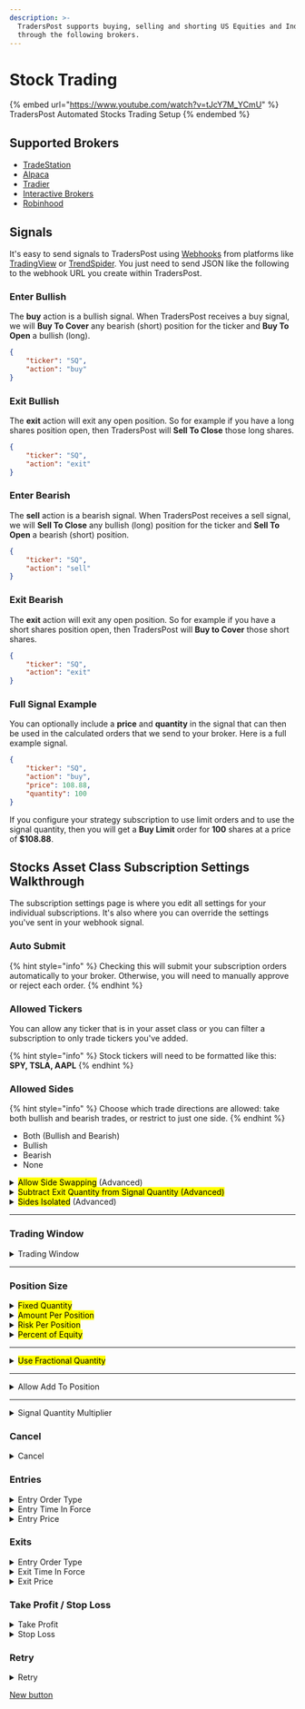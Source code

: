 ```yaml
---
description: >-
  TradersPost supports buying, selling and shorting US Equities and Index ETFs
  through the following brokers.
---
```


# Stock Trading

{% embed url="https://www.youtube.com/watch?v=tJcY7M_YCmU" %}
TradersPost Automated Stocks Trading Setup
{% endembed %}

## Supported Brokers

* [TradeStation](../all-supported-connections/tradestation.md)
* [Alpaca](../all-supported-connections/alpaca.md)
* [Tradier](../all-supported-connections/tradier.md)
* [Interactive Brokers](../all-supported-connections/interactive-brokers.md)
* [Robinhood](../all-supported-connections/robinhood.md)

## Signals

It's easy to send signals to TradersPost using [Webhooks](../core-concepts/signals/webhooks.md) from platforms like [TradingView](../learn/signal-sources/tradingview.md) or [TrendSpider](../learn/signal-sources/trend-spider.md). You just need to send JSON like the following to the webhook URL you create within TradersPost.

### Enter Bullish

The **buy** action is a bullish signal. When TradersPost receives a buy signal, we will **Buy To Cover** any bearish (short) position for the ticker and **Buy To Open** a bullish (long).

```json
{
    "ticker": "SQ",
    "action": "buy"
}
```

### Exit Bullish

The **exit** action will exit any open position. So for example if you have a long shares position open, then TradersPost will **Sell To Close** those long shares.

```json
{
    "ticker": "SQ",
    "action": "exit"
}
```

### Enter Bearish

The **sell** action is a bearish signal. When TradersPost receives a sell signal, we will **Sell To Close** any bullish (long) position for the ticker and **Sell To Open** a bearish (short) position.

```json
{
    "ticker": "SQ",
    "action": "sell"
}
```

### Exit Bearish

The **exit** action will exit any open position. So for example if you have a short shares position open, then TradersPost will **Buy to Cover** those short shares.

```json
{
    "ticker": "SQ",
    "action": "exit"
}
```

### Full Signal Example

You can optionally include a **price** and **quantity** in the signal that can then be used in the calculated orders that we send to your broker. Here is a full example signal.

```json
{
    "ticker": "SQ",
    "action": "buy",
    "price": 108.88,
    "quantity": 100
}
```

If you configure your strategy subscription to use limit orders and to use the signal quantity, then you will get a **Buy Limit** order for **100** shares at a price of **$108.88**.

## Stocks Asset Class Subscription Settings Walkthrough

The subscription settings page is where you edit all settings for your individual subscriptions. It's also where you can override the settings you've sent in your webhook signal.&#x20;

### Auto Submit

{% hint style="info" %}
Checking this will submit your subscription orders automatically to your broker. Otherwise, you will need to manually approve or reject each order.
{% endhint %}

### Allowed Tickers

You can allow any ticker that is in your asset class or you can filter a subscription to only trade tickers you've added.

{% hint style="info" %}
Stock tickers will need to be formatted like this: **SPY, TSLA, AAPL**
{% endhint %}

### Allowed Sides

{% hint style="info" %}
Choose which trade directions are allowed: take both bullish and bearish trades, or restrict to just one side.
{% endhint %}

* Both (Bullish and Bearish)
* Bullish
* Bearish
* None

<details>

<summary><mark style="background-color:$info;">Allow Side Swapping</mark> (Advanced)</summary>

{% hint style="warning" %}
Normally, if a signal comes in for the opposite side, TradersPost will treat it like an exit signal by closing your position and stopping there. When this is turned on, we'll exit what you have and immediately open a new position on the opposite side.
{% endhint %}

Example: You are long `50` shares and send the below JSON:

```
{
    "ticker": "SPY",
    "action": "sell",
    "quantity": "50",
    "price": "660",
    "time": "2025-09-09T14:07:08Z",
    "interval": "5"
}
```

**Scenario 1**:

* [x] Allow side swapping

Your `50` share long will immediately be closed, all open orders cancelled, and you'll be entered into a `50` share short.

**Scenario 2**:

* [ ] Allow side swapping

Your `50` share long will immediately be closed and all open orders cancelled. You will be out of all positions and net flat.

</details>

<details>

<summary><mark style="background-color:$info;">Subtract Exit Quantity from Signal Quantity (Advanced)</mark></summary>

{% hint style="info" %}
When side swapping is enabled, enable this option to take the exit quantity and subtract it from the signal quantity before side swapping. (Sides must be set to Both and Side swapping and Use signal quantity are set to enabled)
{% endhint %}

Example: You are long `50` shares and send the below JSON:

```
{
    "ticker": "SPY",
    "action": "sell",
    "quantity": "100",
    "price": "660",
    "time": "2025-09-09T14:07:08Z",
    "interval": "5"
}
```

**Scenario 1**:

* [x] Subtract exit quantity from signal quantity

All open orders will be closed and `100` shares will be subtracted from your open long, leaving you net short `50` shares.

**Scenario 2**:

* [ ] Subtract exit quantity from signal quantity

Your `50` share long will immediately be closed, all open orders cancelled, and you'll be entered into a `100` share short.

</details>

<details>

<summary><mark style="background-color:$info;">Sides Isolated</mark> (Advanced)</summary>

{% hint style="info" %}
If there is an open position on the opposite side, do not allow the trade signal to exit the position. (Sides must be set to Bullish or Bearish)
{% endhint %}

Example: You are short `50` shares, have this setting set to "Bullish" and send the below JSON:

```
{
    "ticker": "SPY",
    "action": "buy",
    "quantity": "50",
    "price": "660",
    "time": "2025-09-09T14:07:08Z",
    "interval": "5"
}
```

**Scenario 1**:

* [x] Sides Isolated

Your trade will fail and your short will not be exited.

**Scenario 2**:

* [ ] Sides Isolated

Your `50` share short will immediately be closed, all open orders cancelled, and you'll be entered into a `50` share long.

</details>

***

### Trading Window

<details>

<summary>Trading Window</summary>

{% hint style="info" %}
Define your trading windows. Trade signals received outside these windows will be ignored. "From" is inclusive; "To" is exclusive.
{% endhint %}

When trading windows are defined, any trading signals submitted **outside** those windows are ignored by default.

Enabling the "Allow exits and cancels outside of trading windows" option allows **exit** or **cancel** signals to be processed even if they occur outside the defined trading windows. This is helpful if you want to ensure entries happen within your window but still allow exits or cancellations at any time.

Example: You are in a 50 share long that was entered during a trading window that ends at 4pm. It's now 4:01pm and the following signal is received:

```
{
    "ticker": "SPY",
    "action": "sell",
    "quantity": "50",
    "price": "660",
    "time": "2025-09-09T16:01:08Z",
    "interval": "5"
}
```

**Scenario 1**:

* [x] Allow exits and cancels outside of trading windows

Your `50` share long will immediately be closed, all open orders cancelled, and you'll be net flat.

**Scenario 2**:

* [ ] Allow exits and cancels outside of trading windows

Your `50` share long will remain open and your sell trade will reject.

</details>

***

### Position Size

<details>

<summary><mark style="background-color:$info;">Fixed Quantity</mark></summary>

{% hint style="info" %}
Hardcode a fixed quantity for each position instead of calculating a quantity dynamically.
{% endhint %}

This option allows you to specify a fixed quantity for your entries. For example, if you set the fixed quantity to `50`, the strategy will always enter a quantity of `50` shares when the trade is entered.

</details>

<details>

<summary><mark style="background-color:$info;">Amount Per Position</mark></summary>

{% hint style="info" %}
Calculate a quantity of shares using a total dollar amount&#x20;
{% endhint %}

The amount per position dynamic quantity calculation method is used to calculate a quantity based on a desired total notional dollar amount. If you want to buy `$1000` worth of `AAPL` and the price of `AAPL` is currently `$100`, then the quantity would be calculated at `10` shares. This option can be combined with "Use fractional quantity" (below)

</details>

<details>

<summary><mark style="background-color:$info;">Risk Per Position</mark></summary>

{% hint style="info" %}
Calculate the quantity of shares to buy or sell&#x20;
{% endhint %}

Example:

You have a value of 100 in the "Risk Per Position" setting and send the below JSON when Apple is trading at $100:

```
{
    "ticker": "AAPL",
    "action": "buy",
    "price": "660",
    "stopLoss": {
        "stopPrice": 90
    }
    "time": "2025-09-09T14:07:08Z",
    "interval": "5"
}
```

The number of shares TradersPost will send to your broker will be 10 ($100 of risk / $10 in stop loss)

</details>

<details>

<summary><mark style="background-color:$info;">Percent of Equity</mark></summary>

{% hint style="info" %}
Enter a percent of equity to use per position. This will be used to determine the amount per position and the resulting calculated quantity per position.
{% endhint %}

This option dynamically calculates a quantity based on a desired percentage of your equity. For example, if you set the percent of equity to 10%, the strategy will calculate the quantity based on your equity so that the total value of the position is 10% of your equity.

For example, you can buy `10%` of your equity worth of AAPL shares. If you have a `$10000` account and the current price of `AAPL` is `$100`, the quantity will be calculated as `10`.

</details>

***

<details>

<summary><mark style="background-color:$info;">Use Fractional Quantity</mark></summary>

{% hint style="info" %}
Use a fractional quantity if the broker supports it. If the broker does not support fractional trading, the calculated quantity will be rounded down to a whole number.
{% endhint %}

By default, TradersPost will round down quantities to whole numbers when they are fractional. If you would like to use fractional quantities, you can enable this feature by checking the `Use fractional quantity` checkbox. When enabled, TradersPost will use the exact quantity up to the allowed number of decimals that the broker or ticker allows.

</details>

***

<details>

<summary>Allow Add To Position</summary>

{% hint style="info" %}
Allow adding to an existing open position. If this is not checked, trades will be rejected if there is already an open position.
{% endhint %}

Example: You are long 50 shares and send the below JSON:

<pre><code><strong>{
</strong>    "ticker": "SPY",
    "action": "buy",
    "quantity": "50",
    "price": "660",
    "time": "2025-09-09T14:07:08Z",
    "interval": "5"
}
</code></pre>

**Scenario 1**:

* [x] Allow Add To Position

Your `50` share long will have `50` more shares added to it, making it a net `100` share long position.

**Scenario 2**:

* [ ] Allow Add To Position

Your `50` share long will remain open, your add will reject, and you'll still be net `50` shares long.

</details>

***

<details>

<summary>Signal Quantity Multiplier</summary>

{% hint style="info" %}
Multiply the signal quantity by a fixed number to scale position size up or down. For example, a signal with quantity 2 and a multiplier of 2.5 results in a final quantity of 5. Only applies when use signal quantity is enabled.
{% endhint %}

The **Signal Quantity Multiplier** allows you to scale the quantity provided in a trade signal up or down by a fixed decimal value.

This multiplier is applied _only if_ the “Use signal quantity” option is enabled. When enabled, TradersPost will take the `quantity` value from the incoming webhook signal and multiply it by the number you provide here.

Example: You send in the following JSON:

```
{
    "ticker": "SPY",
    "action": "buy",
    "quantity": "50",
    "price": "660",
    "time": "2025-09-09T14:07:08Z",
    "interval": "5"
}
```

**Signal quantity multiplier:** `2.5`

**Result:** TradersPost will submit a market order for **125 shares** (50 × 2.5).

\
**Use Cases**

* You want to follow a signal provider’s trades, but your account is larger or smaller than theirs.
* You want to scale _all_ trade sizes from a strategy, regardless of what quantity it sends.
* You want to reduce exposure (e.g. use `0.5` to take half-size positions).

**Notes**

* Supports decimal values like `0.1`, `1.5`, `2`, `10`, etc.
* Can be used to **scale down** as well as up.
* Works with both whole and fractional quantities (if your broker supports fractional trading and "Use fractional quantity" is enabled).
* If the calculated final quantity results in a decimal and your broker does not support fractional shares/contracts, the value will be rounded **down**.

**Tip**

If you don't want to use the quantity from the signal, you can leave "Use signal quantity" **disabled** and configure your own quantity calculation method instead.

</details>

### Cancel

<details>

<summary>Cancel</summary>

{% hint style="info" %}
Check this if you do not want TradersPost to cancel open orders before submitting new orders. Beware that if you disable this and you use take profit or stop losses in your broker and you send an exit signal, the broker may reject your exit order due to the take profit or stop loss orders still being open.
{% endhint %}

Example: You are long 50 shares with a stop loss and take profit, and send the below JSON:

<pre><code><strong>{
</strong>    "ticker": "SPY",
    "action": "sell",
    "sentiment": "flat",
    "quantity": "50",
    "price": "660",
    "time": "2025-09-09T14:07:08Z",
    "interval": "5"
}
</code></pre>

**Scenario 1:**

* [x] Disable canceling open orders

Your `50` share long will be exited, but the stop loss and take profit will not be cancelled.

**Scenario 2**:

* [ ] Disable canceling open orders

Your `50` share long will immediately be closed, all open orders cancelled, and you'll be net flat.

</details>

### Entries

<details>

<summary>Entry Order Type</summary>

Choose the order type to use for entry orders. Your choices are below:

* Limit
* Market
* Stop Market
* Stop Limit
* Trailing Stop

{% hint style="info" %}
For Trailing Stop orders, you'll also need to add one of the following
{% endhint %}

* Entry Trail Amount (in points on the underlying futures ticker)
* Entry Trail Percent (based off the % of the underlying futures ticker)



* [ ] Allow entry extended hours

{% hint style="info" %}
Entry orders will be sent to your broker as extended hours limit orders when the market is closed. If you also select the "Market" order type, then extended hours limit orders will be used when the market is closed and market orders will be used when the market is open.
{% endhint %}

By default, entry orders are submitted to your broker with extended hours disabled. By checking the `Allow entry extended hours` checkbox in your strategy settings, you can enable extended hours trading for your entry orders.

When this setting is combined with an `Entry order type` of `Market`, the entry order will be submitted as a market order when the market is open and an extended hours limit order when the market is closed.

</details>

<details>

<summary>Entry Time In Force</summary>

{% hint style="info" %}
By default, TradersPost will send the appropriate time in force of either `gtc` or `day` depending on the scenario and broker
{% endhint %}

Choose the entry time in force to use for entry orders. Your choices are below:

* Good For Day: The order is valid for the trading day and will be canceled if not executed by the end of the trading day
* Good Until Cancelled: The order is good until canceled and will remain active until it is executed or canceled.Fill Or Kill
* Immediate Or Cancel: The order is immediate or canceled, meaning it must be executed immediately or canceled.
* Fill Or Kill: The order is fill or kill, meaning it must be executed immediately in its entirety or canceled.

</details>

<details>

<summary>Entry Price</summary>

{% hint style="info" %}
Choose what quote price to use as the current market price for entries if the signal does not have a price.
{% endhint %}

**When your signal does not have a price**, TradersPost will fetch a quote from the broker and use the configured market price type from the strategy settings instead of using the price from the signal. By default, the `Bid-ask midpoint` will be used. For example, if you have `limit` orders configured and you send a signal without a `limitPrice`, then TradersPost will use the the price from the quote.

If you specify a `limitPrice`, then that value will be used.

```
{
    "ticker": "AAPL",
    "action": "buy",
    "orderType": "limit",
    "limitPrice": 100
}
```

</details>

### Exits

<details>

<summary>Entry Order Type</summary>

Choose the order type to use for exit orders. Your choices are below:

* Limit
* Market
* Stop Market
* Stop Limit
* Trailing Stop

{% hint style="info" %}
For Trailing Stop orders, you'll also need to add one of the following
{% endhint %}

* Exit Trail Amount (in points on the underlying futures ticker)
* Exit Trail Percent (based off the % of the underlying futures ticker)



* [ ] Allow exit extended hours

By default, exit orders are submitted to your broker with extended hours disabled. By checking the `Allow exit extended hours` checkbox in your strategy settings, you can enable extended hours trading for your exit orders.

When this setting is combined with an `Exit order type` of `Market`, the exit order will be submitted as a market order when the market is open and an extended hours limit order when the market is closed.

</details>

<details>

<summary>Exit Time In Force</summary>

{% hint style="info" %}
By default, TradersPost will send the appropriate time in force of either `gtc` or `day` depending on the scenario and broker
{% endhint %}

Choose the exit time in force to use for entry orders. Your choices are below:

* Good For Day: The order is valid for the trading day and will be canceled if not executed by the end of the trading day
* Good Until Cancelled: The order is good until canceled and will remain active until it is executed or canceled.
* Immediate Or Cancel: The order is immediate or canceled, meaning it must be executed immediately or canceled.
* Fill Or Kill: The order is fill or kill, meaning it must be executed immediately in its entirety or canceled.

</details>

<details>

<summary>Exit Price</summary>

{% hint style="info" %}
Choose what quote price to use as the current market price for entries if the signal does not have a price.
{% endhint %}

**When your signal does not have a price**, TradersPost will fetch a quote from the broker and use the configured market price type from the strategy settings instead of using the price from the signal. By default, the `Bid-ask midpoint` will be used. For example, if you have `limit` orders configured and you send a signal without a `limitPrice`, then TradersPost will use the the price from the quote.

If you specify a `limitPrice`, then that value will be used.

```
{
    "ticker": "AAPL",
    "action": "sell",
    "orderType": "limit",
    "limitPrice": 100
}
```

</details>

### Take Profit / Stop Loss

<details>

<summary>Take Profit</summary>

For take profits orders, you can have one of two choices:

* Take Profit Percent (based off the % of the underlying stock ticker)
* Take Profit Amount (based off of points on the underlying stock ticker)

**Scenario 1**:

You send this signal with a take profit % as `5%` in your subscription settings.

<pre><code><strong>{
</strong>    "ticker": "SPY",
    "action": "Buy",
    "quantity": "10",
    "price": "660",
    "time": "2025-09-09T14:07:08Z",
    "interval": "5"
}
</code></pre>

You will be entered into a `10` share long with a `10` share limit sell at `693` on MNQ.&#x20;

{% hint style="danger" %}
**The take profit % is not based on profit and loss on your portfolio, it's based on the underlying ticker.** Make sure you understand that we are placing your take profit relative to the price where your stock ticker is trading.
{% endhint %}

**Scenario 2**:

You send this signal with a take profit amount as `10` in your subscription settings.

<pre><code><strong>{
</strong>    "ticker": "SPY",
    "action": "Buy",
    "quantity": "50",
    "price": "660",
    "time": "2025-09-09T14:07:08Z",
    "interval": "5"
}
</code></pre>

You will be entered into a `50` share long with a `50` share limit sell at `670` on SPY.&#x20;

{% hint style="danger" %}
**The take profit amount is not based on profit and loss on your portfolio, it's based on the underlying ticker.** It's up to you to figure out based on the number of shares you're trading and the profit you want to achieve what value to write in the `amount` field.
{% endhint %}

</details>

<details>

<summary>Stop Loss</summary>

For the stop loss order type, there are three choices:

* Stop Market
* Stop Limit
* Trailing Stop

As far as where the order will be placed relative to your entry, you have two choices:

* Take Profit Percent (based off the % of the underlying stock ticker)
* Take Profit Amount (based off of points on the underlying stock ticker)

**Scenario 1**:

You send this signal with a stop loss % as `5%` in your subscription settings.

<pre><code><strong>{
</strong>    "ticker": "SPY",
    "action": "Buy",
    "quantity": "50",
    "price": "660",
    "time": "2025-09-09T14:07:08Z",
    "interval": "5"
}
</code></pre>

You will be entered into a `50` share long with a `50` contract sell (stop market, stop limit, or trailing stop) at `627` on SPY.&#x20;

{% hint style="danger" %}
**The stop loss % is not based on loss on your portfolio, it's based on the underlying stock ticker.** Make sure you understand that we are placing your stop loss / trailing stop relative to the price where your stock ticker is trading.
{% endhint %}

**Scenario 2**:

You send this signal with a stop loss amount as `10` in your subscription settings.

<pre><code><strong>{
</strong>    "ticker": "SPY",
    "action": "Buy",
    "quantity": "50",
    "price": "660",
    "time": "2025-09-09T14:07:08Z",
    "interval": "5"
}
</code></pre>

You will be entered into a `50` share long with a `50` contract sell (stop market, stop limit, or trailing stop) at `670` on MNQ.&#x20;

{% hint style="danger" %}
**The stop loss profit amount is not based on profit and loss on your portfolio, it's based on points on the underlying ticker.** If you type in `10` it doesn't mean $10 loss on your P/L. It's up to you to figure out based on the number of contracts you're trading and the profit you want to achieve what value to write in the `amount` field.
{% endhint %}

</details>

### Retry

<details>

<summary>Retry</summary>

When TradersPost executes a trade, the first thing it does is communicate with the broker to fetch the state of the broker account and "plan the trade". This includes fetching current open positions, open orders, account balances, and any other information required to execute the trade. TradersPost then uses this information to determine the plan for executing the trade, which includes deciding whether to cancel any open orders for the ticker, exit the open position if it exists, or enter a new position. If there were any problems communicating with the broker or processing the trade plan, you will see this message.

Here is a list of the available retry settings:

* `Max retries` - The maximum number of times the system will retry the trade. If the trade fails after the maximum number of retries, the trade will be marked as failed.
* `Delay in milliseconds` - The delay between each retry attempt. The system will wait for this amount of time before retrying the trade.
* `Delay multiplier` - The multiplier to apply to the delay between each retry attempt. The system will multiply the delay by this value after each retry attempt. For example, if the delay is set to `1000` milliseconds and the delay multiplier is set to `2`, the system will wait `1000` milliseconds before the first retry, `2000` milliseconds before the second retry, `4000` milliseconds before the third retry, and so on.
* `Max delay in milliseconds` - The maximum delay between retry attempts. If the delay calculated by the delay multiplier exceeds this value, the system will use this value as the delay.

</details>

<a href="stock-trading.md#supported-brokers" class="button primary">New button</a>
